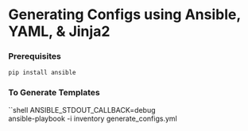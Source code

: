 # Generating Configs using Ansible, YAML, & Jinja2

### Prerequisites
```
pip install ansible
```

### To Generate Templates

``shell
ANSIBLE_STDOUT_CALLBACK=debug \
ansible-playbook -i inventory generate_configs.yml
```
